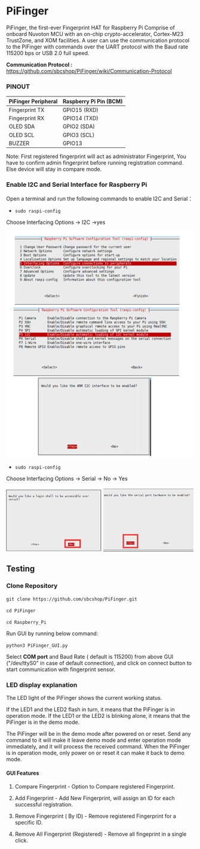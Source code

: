 # PiFinger
PiFinger, the first-ever Fingerprint HAT for Raspberry Pi Comprise of onboard Nuvoton MCU with an on-chip crypto-accelerator, Cortex-M23 TrustZone, and XOM facilities. A user can use the communication protocol to the PiFinger with commands over the UART protocol with the Baud rate 115200 bps or USB 2.0 full speed.

<b> Communication Protocol : </b> https://github.com/sbcshop/PiFinger/wiki/Communication-Protocol

### PINOUT

|  PiFinger Peripheral |  Raspberry Pi Pin (BCM) |
| -------------------- |  ---------------------  |
|  Fingerprint TX      |    GPIO15 (RXD)         |
|  Fingerprint RX      |    GPIO14 (TXD)         |
|  OLED SDA            |    GPIO2  (SDA)         |
|  OLED SCL            |    GPIO3  (SCL)         |
|  BUZZER              |    GPIO13               |

Note: First registered fingerprint will act as administrator Fingerprint, You have to confirm admin fingerprint before running registration command. Else device will stay in compare mode. 

### Enable I2C and Serial Interface for Raspberry Pi

 Open a terminal and run the following commands to enable I2C and Serial：


* ``` sudo raspi-config ```

Choose Interfacing Options -> I2C ->yes 

<img src="Images/en_i2c_all.png" />


* ``` sudo raspi-config ```

Choose Interfacing Options -> Serial -> No -> Yes

<img src="Images/en_serial_full.png" />

## Testing

### Clone Repository

``` git clone https://github.com/sbcshop/PiFinger.git ```

``` cd PiFinger ```

``` cd Raspberry_Pi ```

Run GUI by running below command:

``` python3 PiFinger_GUI.py ```

Select <b>COM port</b> and Baud Rate ( default is 115200) from above GUI ("/dev/ttyS0" in case of default connection), 
and click on connect button to start communication with fingerprint sensor.

### LED display explanation

The LED light of the PiFinger shows the current working status.

If the LED1 and the LED2 flash in turn, it means that the PiFinger is in operation mode. If the LED1 or the LED2 is blinking alone, it means that the PiFinger is in the demo mode.

The PiFinger will be in the demo mode after powered on or reset. Send any command to it will make it leave demo mode and enter operation mode immediately, and it will
process the received command. When the PiFinger is in operation mode, only power on or reset it can make it back to demo mode.


#### GUI Features 

1) Compare Fingerprint - Option to Compare registered Fingerprint.

2) Add Fingerprint - Add New Fingerprint, will assign an ID for each successful registration.

3) Remove Fingerprint ( By ID) - Remove registered Fingerprint for a specific ID.

4) Remove All Fingerprint (Registered) - Remove all fingeprint in a single click.
